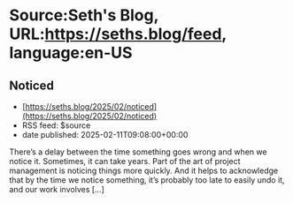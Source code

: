 # Source:Seth's Blog, URL:https://seths.blog/feed, language:en-US

## Noticed
 - [https://seths.blog/2025/02/noticed](https://seths.blog/2025/02/noticed)
 - RSS feed: $source
 - date published: 2025-02-11T09:08:00+00:00

There&#8217;s a delay between the time something goes wrong and when we notice it. Sometimes, it can take years. Part of the art of project management is noticing things more quickly. And it helps to acknowledge that by the time we notice something, it&#8217;s probably too late to easily undo it, and our work involves [&#8230;]


